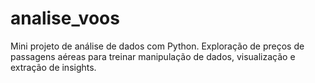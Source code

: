 # analise_voos
Mini projeto de análise de dados com Python. Exploração de preços de passagens aéreas para treinar manipulação de dados, visualização e extração de insights.

